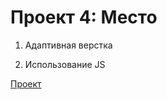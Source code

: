 # Проект 4: Место

1. Адаптивная верстка

2. Использование JS

[Проект]( https://vladimir412.github.io/mesto/)